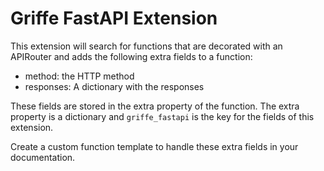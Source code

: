 Griffe FastAPI Extension
========================

This extension will search for functions that are decorated with an APIRouter and adds the following extra
fields to a function:

+ method: the HTTP method
+ responses: A dictionary with the responses

These fields are stored in the extra property of the function. The extra property is a dictionary and `griffe_fastapi`
is the key for the fields of this extension.

Create a custom function template to handle these extra fields in your documentation.
